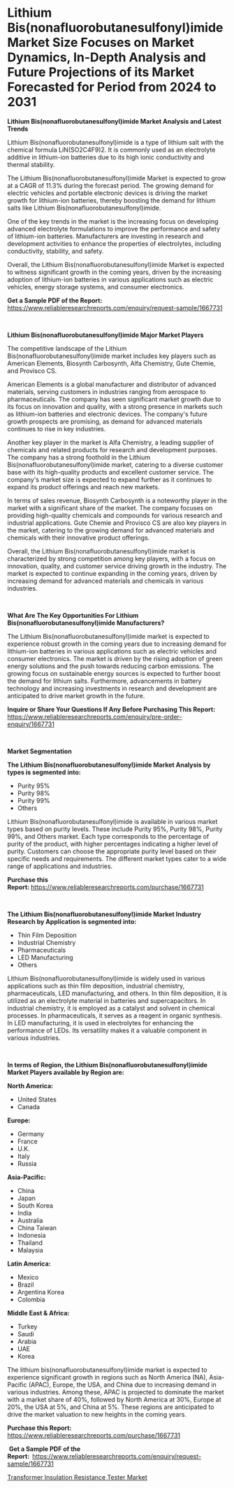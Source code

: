 <p><h1>Lithium Bis(nonafluorobutanesulfonyl)imide Market Size Focuses on Market Dynamics, In-Depth Analysis and Future Projections of its Market Forecasted for Period from 2024 to 2031</h1></p><p><strong>Lithium Bis(nonafluorobutanesulfonyl)imide Market Analysis and Latest Trends</strong></p>
<p><p>Lithium Bis(nonafluorobutanesulfonyl)imide is a type of lithium salt with the chemical formula LiN(SO2C4F9)2. It is commonly used as an electrolyte additive in lithium-ion batteries due to its high ionic conductivity and thermal stability.</p><p>The Lithium Bis(nonafluorobutanesulfonyl)imide Market is expected to grow at a CAGR of 11.3% during the forecast period. The growing demand for electric vehicles and portable electronic devices is driving the market growth for lithium-ion batteries, thereby boosting the demand for lithium salts like Lithium Bis(nonafluorobutanesulfonyl)imide.</p><p>One of the key trends in the market is the increasing focus on developing advanced electrolyte formulations to improve the performance and safety of lithium-ion batteries. Manufacturers are investing in research and development activities to enhance the properties of electrolytes, including conductivity, stability, and safety.</p><p>Overall, the Lithium Bis(nonafluorobutanesulfonyl)imide Market is expected to witness significant growth in the coming years, driven by the increasing adoption of lithium-ion batteries in various applications such as electric vehicles, energy storage systems, and consumer electronics.</p></p>
<p><strong>Get a Sample PDF of the Report:&nbsp;</strong> <a href="https://www.reliableresearchreports.com/enquiry/request-sample/1667731">https://www.reliableresearchreports.com/enquiry/request-sample/1667731</a></p>
<p>&nbsp;</p>
<p><strong>Lithium Bis(nonafluorobutanesulfonyl)imide Major Market Players</strong></p>
<p><p>The competitive landscape of the Lithium Bis(nonafluorobutanesulfonyl)imide market includes key players such as American Elements, Biosynth Carbosynth, Alfa Chemistry, Gute Chemie, and Provisco CS.</p><p>American Elements is a global manufacturer and distributor of advanced materials, serving customers in industries ranging from aerospace to pharmaceuticals. The company has seen significant market growth due to its focus on innovation and quality, with a strong presence in markets such as lithium-ion batteries and electronic devices. The company's future growth prospects are promising, as demand for advanced materials continues to rise in key industries.</p><p>Another key player in the market is Alfa Chemistry, a leading supplier of chemicals and related products for research and development purposes. The company has a strong foothold in the Lithium Bis(nonafluorobutanesulfonyl)imide market, catering to a diverse customer base with its high-quality products and excellent customer service. The company's market size is expected to expand further as it continues to expand its product offerings and reach new markets.</p><p>In terms of sales revenue, Biosynth Carbosynth is a noteworthy player in the market with a significant share of the market. The company focuses on providing high-quality chemicals and compounds for various research and industrial applications. Gute Chemie and Provisco CS are also key players in the market, catering to the growing demand for advanced materials and chemicals with their innovative product offerings.</p><p>Overall, the Lithium Bis(nonafluorobutanesulfonyl)imide market is characterized by strong competition among key players, with a focus on innovation, quality, and customer service driving growth in the industry. The market is expected to continue expanding in the coming years, driven by increasing demand for advanced materials and chemicals in various industries.</p></p>
<p>&nbsp;</p>
<p><strong>What Are The Key Opportunities For Lithium Bis(nonafluorobutanesulfonyl)imide Manufacturers?</strong></p>
<p><p>The Lithium Bis(nonafluorobutanesulfonyl)imide market is expected to experience robust growth in the coming years due to increasing demand for lithium-ion batteries in various applications such as electric vehicles and consumer electronics. The market is driven by the rising adoption of green energy solutions and the push towards reducing carbon emissions. The growing focus on sustainable energy sources is expected to further boost the demand for lithium salts. Furthermore, advancements in battery technology and increasing investments in research and development are anticipated to drive market growth in the future.</p></p>
<p><strong>Inquire or Share Your Questions If Any Before Purchasing This Report:</strong> <a href="https://www.reliableresearchreports.com/enquiry/pre-order-enquiry/1667731">https://www.reliableresearchreports.com/enquiry/pre-order-enquiry/1667731</a></p>
<p>&nbsp;</p>
<p><strong>Market Segmentation</strong></p>
<p><strong>The Lithium Bis(nonafluorobutanesulfonyl)imide Market Analysis by types is segmented into:</strong></p>
<p><ul><li>Purity 95%</li><li>Purity 98%</li><li>Purity 99%</li><li>Others</li></ul></p>
<p><p>Lithium Bis(nonafluorobutanesulfonyl)imide is available in various market types based on purity levels. These include Purity 95%, Purity 98%, Purity 99%, and Others market. Each type corresponds to the percentage of purity of the product, with higher percentages indicating a higher level of purity. Customers can choose the appropriate purity level based on their specific needs and requirements. The different market types cater to a wide range of applications and industries.</p></p>
<p><strong>Purchase this Report:&nbsp;</strong><a href="https://www.reliableresearchreports.com/purchase/1667731">https://www.reliableresearchreports.com/purchase/1667731</a></p>
<p>&nbsp;</p>
<p><strong>The Lithium Bis(nonafluorobutanesulfonyl)imide Market Industry Research by Application is segmented into:</strong></p>
<p><ul><li>Thin Film Deposition</li><li>Industrial Chemistry</li><li>Pharmaceuticals</li><li>LED Manufacturing</li><li>Others</li></ul></p>
<p><p>Lithium Bis(nonafluorobutanesulfonyl)imide is widely used in various applications such as thin film deposition, industrial chemistry, pharmaceuticals, LED manufacturing, and others. In thin film deposition, it is utilized as an electrolyte material in batteries and supercapacitors. In industrial chemistry, it is employed as a catalyst and solvent in chemical processes. In pharmaceuticals, it serves as a reagent in organic synthesis. In LED manufacturing, it is used in electrolytes for enhancing the performance of LEDs. Its versatility makes it a valuable component in various industries.</p></p>
<p>&nbsp;</p>
<p><strong>In terms of Region, the Lithium Bis(nonafluorobutanesulfonyl)imide Market Players available by Region are:</strong></p>
<p>
    <p> <strong> North America: </strong>
        <ul>
            <li>United States</li>
            <li>Canada</li>
        </ul>
        </p> 
    <p> <strong> Europe: </strong>
        <ul>
            <li>Germany</li>
            <li>France</li>
            <li>U.K.</li>
            <li>Italy</li>
            <li>Russia</li>
        </ul>
        </p> 
    <p> <strong> Asia-Pacific: </strong>
        <ul>
            <li>China</li>
            <li>Japan</li>
            <li>South Korea</li>
            <li>India</li>
            <li>Australia</li>
            <li>China Taiwan</li>
            <li>Indonesia</li>
            <li>Thailand</li>
            <li>Malaysia</li>
        </ul>
        </p> 
    <p> <strong> Latin America: </strong>
        <ul>
            <li>Mexico</li>
            <li>Brazil</li>
            <li>Argentina Korea</li>
            <li>Colombia</li>
        </ul>
        </p> 
    <p> <strong> Middle East & Africa: </strong>
        <ul>
            <li>Turkey</li>
            <li>Saudi</li>
            <li>Arabia</li>
            <li>UAE</li>
            <li>Korea</li>
        </ul>
    </p>
    </p>
<p><p>The lithium bis(nonafluorobutanesulfonyl)imide market is expected to experience significant growth in regions such as North America (NA), Asia-Pacific (APAC), Europe, the USA, and China due to increasing demand in various industries. Among these, APAC is projected to dominate the market with a market share of 40%, followed by North America at 30%, Europe at 20%, the USA at 5%, and China at 5%. These regions are anticipated to drive the market valuation to new heights in the coming years.</p></p>
<p><strong>Purchase this Report: </strong><a href="https://www.reliableresearchreports.com/purchase/1667731">https://www.reliableresearchreports.com/purchase/1667731</a></p>
<p>&nbsp;<strong>Get a Sample PDF of the Report:&nbsp;&nbsp;</strong><a href="https://www.reliableresearchreports.com/enquiry/request-sample/1667731">https://www.reliableresearchreports.com/enquiry/request-sample/1667731</a></p>
<p><strong></strong></p>
<p><p><a href="https://meowing-lemming-dd3.notion.site/Transformer-Insulation-Resistance-Tester-Market-A-Comprehensive-Report-of-its-Market-Share-Growth-f540ea378f564bb28d8e31c5638c95d5">Transformer Insulation Resistance Tester Market</a></p></p>
